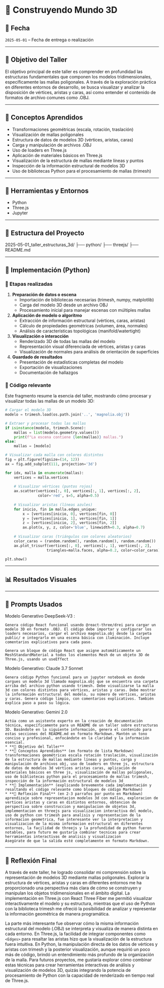 # 🧪 Construyendo Mundo 3D

## [](#-fecha)📅 Fecha

`2025-05-01` – Fecha de entrega o realización

----------

## [](#-objetivo-del-taller)🎯 Objetivo del Taller

El objetivo principal de este taller es comprender en profundidad las estructuras fundamentales que componen los modelos tridimensionales, específicamente las mallas poligonales. A través de la exploración práctica en diferentes entornos de desarrollo, se busca visualizar y analizar la disposición de vértices, aristas y caras, así como entender el contenido de formatos de archivo comunes como .OBJ.

----------

## [](#-conceptos-aprendidos)🧠 Conceptos Aprendidos


* Transformaciones geométricas (escala, rotación, traslación) 
* Visualización de mallas poligonales
* Estructura de datos de modelos 3D (vértices, aristas, caras) 
* Carga y manipulación de archivos .OBJ
* Uso de loaders en Three.js 
* Aplicación de materiales básicos en Three.js 
* Visualización de la estructura de mallas mediante líneas y puntos 
* Inspección de la información estructural de modelos 3D 
* Uso de bibliotecas Python para el procesamiento de mallas (trimesh)
----------

## [](#-herramientas-y-entornos)🔧 Herramientas y Entornos
-   Python
-   Three.js
-   Jupyter


----------

## [](#-estructura-del-proyecto)📁 Estructura del Proyecto

2025-05-01_taller_estructuras_3d/
├── python/
├── threejs/
├── README.md

----------

## [](#-implementaci%C3%B3n)🧪 Implementación (Python)



### 🔹 Etapas realizadas

1.  **Preparación de datos o escena**
    -   Importación de bibliotecas necesarias (trimesh, numpy, matplotlib)
    -   Carga del modelo 3D desde un archivo OBJ
    -   Procesamiento inicial para manejar escenas con múltiples mallas
2.  **Aplicación de modelo o algoritmo**
    -   Extracción de información estructural (vértices, caras, aristas)
    -   Cálculo de propiedades geométricas (volumen, área, normales)
    -   Análisis de características topológicas (manifold/watertight)
3.  **Visualización o interacción**
    -   Renderizado 3D de todas las mallas del modelo
    -   Representación visual diferenciada de vértices, aristas y caras
    -   Visualización de normales para análisis de orientación de superficies
4.  **Guardado de resultados**
    -   Presentación de estadísticas completas del modelo
    -   Exportación de visualizaciones
    -   Documentación de hallazgos

### 🔹 Código relevante

Este fragmento resume la esencia del taller, mostrando cómo procesar y visualizar todas las mallas de un modelo 3D:


```python
# Cargar el modelo 3D
modelo = trimesh.load(os.path.join('..', 'magnolia.obj'))

# Extraer y procesar todas las mallas
if isinstance(modelo, trimesh.Scene):
    mallas = list(modelo.geometry.values())
    print(f"La escena contiene {len(mallas)} mallas.")
else:
    mallas = [modelo]

# Visualizar cada malla con colores distintos
fig = plt.figure(figsize=(14, 12))
ax = fig.add_subplot(111, projection='3d')

for idx, malla in enumerate(mallas):
    vertices = malla.vertices
    
    # Visualizar vértices (puntos rojos)
    ax.scatter(vertices[:, 0], vertices[:, 1], vertices[:, 2], 
               color='red', s=5, alpha=0.5)
    
    # Visualizar aristas (líneas azules)
    for inicio, fin in malla.edges_unique:
        x = [vertices[inicio, 0], vertices[fin, 0]]
        y = [vertices[inicio, 1], vertices[fin, 1]]
        z = [vertices[inicio, 2], vertices[fin, 2]]
        ax.plot(x, y, z, color='blue', linewidth=0.3, alpha=0.7)
    
    # Visualizar caras (triángulos con colores aleatorios)
    color_caras = (random.random(), random.random(), random.random())
    ax.plot_trisurf(vertices[:, 0], vertices[:, 1], vertices[:, 2], 
                   triangles=malla.faces, alpha=0.2, color=color_caras)

plt.show()
```

----------

## [](#-resultados-visuales)📊 Resultados Visuales


----------

## [](#-prompts-usados)🧩 Prompts Usados


Modelo Generativo DeepSeek-V3 :
```
Genera código React funcional usando @react-three/drei para cargar un modelo 3D en formato .OBJ. El código debe importar y configurar los loaders necesarios, cargar el archivo magnolia.obj desde la carpeta public/ e integrarlo en una escena básica con iluminación. Incluye comentarios explicativos para cada paso.
```
```
Genera un bloque de código React que asigne automáticamente un MeshStandardMaterial a todos los elementos Mesh de un objeto 3D de Three.js, usando un useEffect
```

Modelo Generativo: Claude 3.7 Sonnet

```
Genera código Python funcional para un jupyter notebook en donde cargues un modelo 3d llamado magnolia.obj que se encuentra una carpeta arriba del archivo python usando trimesh. Debe visualizarse la malla 3d con colores distintos para vértices, aristas y caras. Debe mostrar la información estructural del modelo, su número de vértices, aristas y caras. Genera código limpio, con comentarios explicativos. También explica paso a paso su lógica.
```
Modelo Generativo: Gemini 2.0
```
Actúa como un asistente experto en la creación de documentación técnica, específicamente para un README de un taller sobre estructuras 3D. Basándote en la siguiente información, genera el contenido para estas secciones del README.md en formato Markdown. Mantén un tono conciso y profesional, enfocándote en la claridad y la información esencial.
* **🎯 Objetivo del Taller**
* **🧠 Conceptos Aprendidos** (en formato de lista Markdown) transformaciones geométricas escala rotación traslación, visualización de la estructura de mallas mediante líneas y puntos, carga y manipulación de archivos obj, uso de loaders en three js, estructura de datos de modelos 3d vértices aristas caras, aplicación de materiales básicos en three js, visualización de mallas poligonales, uso de bibliotecas python para el procesamiento de mallas trimesh, inspección de la información estructural de modelos 3d
* **🧪 Implementación** (explicando brevemente cada implementación y resaltando el código relevante como bloques de código Markdown) 
* **💬 Reflexión Final** (en 2-3 parrafos por punto en Markdown) aprendizaje sobre representacion modelos 3d con mallas, exploracion de vertices aristas y caras en distintos entornos, obtencion de perspectiva sobre construccion y manipulacion de objetos 3d, implementacion en threejs para visualizacion interactiva del modelo, uso de python con trimesh para analisis y representacion de la informacion geometrica, fue interesante ver la interpretacion y visualizacion de la misma informacion estructural en diferentes entornos, la facilidad de threejs y la profundidad de python fueron notables, para futuro me gustaria combinar tecnicas para crear herramientas interactivas de analisis y visualizacion
Asegúrate de que la salida esté completamente en formato Markdown.
```
----------

## [](#-reflexi%C3%B3n-final)💬 Reflexión Final


A través de este taller, he logrado consolidar mi comprensión sobre la representación de modelos 3D mediante mallas poligonales. Explorar la estructura de vértices, aristas y caras en diferentes entornos me ha proporcionado una perspectiva más clara de cómo se construyen y manipulan los objetos tridimensionales en el ámbito digital. La implementación en Three.js con React Three Fiber me permitió visualizar interactivamente el modelo y su estructura, mientras que el uso de Python con la biblioteca trimesh me ofreció la posibilidad de analizar y representar la información geométrica de manera programática.

La parte más interesante fue observar cómo la misma información estructural del modelo (.OBJ) se interpreta y visualiza de manera distinta en cada entorno. En Three.js, la facilidad de integrar componentes como `<Edges>` para resaltar las aristas hizo que la visualización de la estructura fuera intuitiva. En Python, la manipulación directa de los datos de vértices y aristas con trimesh y la posterior visualización, aunque requirió un poco más de código, brindó un entendimiento más profundo de la organización de la malla. Para futuros proyectos, me gustaría explorar cómo combinar estas técnicas para crear herramientas interactivas de análisis y visualización de modelos 3D, quizás integrando la potencia de procesamiento de Python con la capacidad de renderizado en tiempo real de Three.js.
